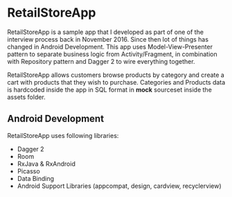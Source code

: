 # RetailStoreApp

RetailStoreApp is a sample app that I developed as part of one of the interview process back in November 2016. Since then lot of things has changed in Android Development. This app uses Model-View-Presenter pattern to separate business logic from Activity/Fragment, in combination with Repository pattern and Dagger 2 to wire everything together.

RetailStoreApp allows customers browse products by category and create a cart with products that they
wish to purchase. Categories and Products data is hardcoded inside the app in SQL format in **mock** sourceset inside the assets folder.

## Android Development
RetailStoreApp uses following libraries:

* Dagger 2
* Room
* RxJava & RxAndroid
* Picasso
* Data Binding
* Android Support Libraries (appcompat, design, cardview, recyclerview)